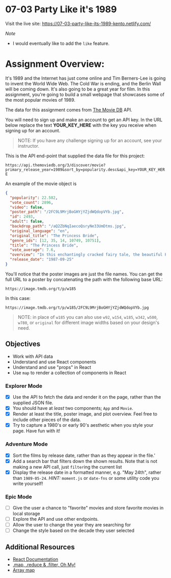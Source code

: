 # 07-03 Party Like it's 1989

Visit the live site: https://07-03-party-like-its-1989-kento.netlify.com/

_Note_

- I would eventually like to add the `like` feature.

# Assignment Overview:

It's 1989 and the Internet has just come online and Tim Berners-Lee is going to invent the World Wide Web. The Cold War is ending, and the Berlin Wall will be coming down. It's also going to be a great year for film. In this assignment, you're going to build a small webpage that showcases some of the most popular movies of 1989.

The data for this assignment comes from [The Movie DB](https://www.themoviedb.org) API.

You will need to sign up and make an account to get an API key. In the URL below replace the text **YOUR_KEY_HERE** with the key you receive when signing up for an account.

> NOTE: If you have any challenge signing up for an account, see your instructor.

This is the API end-point that supplied the data file for this project:

`https://api.themoviedb.org/3/discover/movie?primary_release_year=1989&sort_by=popularity.desc&api_key=YOUR_KEY_HERE`

An example of the movie object is

```json
{
  "popularity": 22.582,
  "vote_count": 2896,
  "video": false,
  "poster_path": "/2FC9L9MrjBoGHYjYZjdWQdopVYb.jpg",
  "id": 2493,
  "adult": false,
  "backdrop_path": "/aQ2ZbNqIaecoQsryNe33UmDtms.jpg",
  "original_language": "en",
  "original_title": "The Princess Bride",
  "genre_ids": [12, 35, 14, 10749, 10751],
  "title": "The Princess Bride",
  "vote_average": 7.6,
  "overview": "In this enchantingly cracked fairy tale, the beautiful Princess Buttercup and the dashing Westley must overcome staggering odds to find happiness amid six-fingered swordsmen, murderous princes, Sicilians and rodents of unusual size. But even death can't stop these true lovebirds from triumphing.",
  "release_date": "1987-09-25"
}
```

You'll notice that the poster images are just the file names. You can get the full URL to a poster by concatenating the path with the following base URL:

```
https://image.tmdb.org/t/p/w185
```

In this case:

```
https://image.tmdb.org/t/p/w185/2FC9L9MrjBoGHYjYZjdWQdopVYb.jpg
```

> NOTE: in place of `w185` you can also use `w92`, `w154`, `w185`, `w342`, `w500`, `w780`, or `original` for different image widths based on your design's need.

## Objectives

- Work with API data
- Understand and use React components
- Understand and use "props" in React
- Use `map` to render a collection of components in React

### Explorer Mode

- [x] Use the API to fetch the data and render it on the page, rather than the supplied JSON file.
- [x] You should have at _least_ two components; `App` and `Movie`.
- [x] Render at least the title, poster image, and plot overview. Feel free to include other pieces of the data.
- [x] Try to capture a 1980's or early 90's aesthetic when you style your page. Have fun with it!

### Adventure Mode

- [x] Sort the films by release date, rather than as they appear in the file.'
- [x] Add a search bar that filters down the shown results. Note that is not making a new API call, just `filter`ing the current list
- [x] Display the release date in a formatted manner, e.g. "May 24th", rather than `1989-05-24`. _HINT:_ `moment.js` or `date-fns` or some utility code you write yourself!

### Epic Mode

- [ ] Give the user a chance to "favorite" movies and store favorite movies in local storage
- [ ] Explore the API and use other endpoints.
- [ ] Allow the user to change the year they are searching for
- [ ] Change the style based on the decade they user selected

## Additional Resources

- [React Documentation](https://reactjs.org/docs/getting-started.html)
- [.map, .reduce & .filter, Oh My!](https://www.datchley.name/working-with-collections/)
- [Array map](https://developer.mozilla.org/en-US/docs/Web/JavaScript/Reference/Global_Objects/Array/map)
